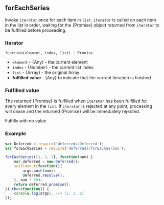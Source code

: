## forEachSeries

Invoke `iterator` once for each item in `list`. `iterator` is called on each
item in the list in order, waiting for the {Promise} object returned from
`iterator` to be fulfilled before proceeding.


### Iterator

`function(element, index, list) : Promise`

* `element` - {Any} - the current element
* `index` - {Number} - the current list index
* `list` - {Array} - the original Array
* **fulfilled value** - {Any} to indicate that the current iteration is
  finished


### Fulfilled value

The returned {Promise} is fulfilled when `iterator` has been fulfilled for
every element in the `list`. If `iterator` is rejected at any point, processing
will cease and the returned {Promise} will be immediately rejected.

Fulfills with no value.


### Example

```js
var Deferred = require('deferreds/Deferred');
var forEachSeries = require('deferreds/forEachSeries');

forEachSeries([1, 3, 2], function(num) {
	var deferred = new Deferred();
	setTimeout(function(){
		args.push(num);
		deferred.resolve();
	}, num * 10);
	return deferred.promise();
}).then(function() {
	console.log(args); //> [1, 3, 2]
});
```
